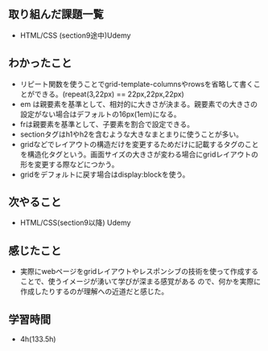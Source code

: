 ## 取り組んだ課題一覧
- HTML/CSS (section9途中)Udemy
## わかったこと
- リピート関数を使うことでgrid-template-columnsやrowsを省略して書くことができる。(repeat(3,22px) == 22px,22px,22px)
- em は親要素を基準として、相対的に大きさが決まる。親要素での大きさの設定がない場合はデフォルトの16px(1em)になる。
- frは親要素を基準として、子要素を割合で設定できる。
- sectionタグはh1やh2を含むような大きなまとまりに使うことが多い。
- gridなどでレイアウトの構造だけを変更するためだけに記載するタグのことを構造化タグという。画面サイズの大きさが変わる場合にgridレイアウトの形を変更する際などにつかう。
- gridをデフォルトに戻す場合はdisplay:blockを使う。
## 次やること
- HTML/CSS(section9以降) Udemy
## 感じたこと
- 実際にwebページをgridレイアウトやレスポンシブの技術を使って作成することで、使うイメージが湧いて学びが深まる感覚がある
ので、何かを実際に作成したりするのが理解への近道だと感じた。
## 学習時間
- 4h(133.5h)
